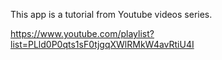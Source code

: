This app is a tutorial from Youtube videos series.

https://www.youtube.com/playlist?list=PLld0P0qts1sF0tjgqXWlRMkW4avRtiU4I
